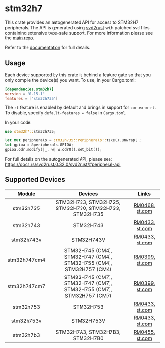 # stm32h7
This crate provides an autogenerated API for access to STM32H7 peripherals.
The API is generated using [svd2rust] with patched svd files containing
extensive type-safe support. For more information please see the [main repo].

Refer to the [documentation] for full details.

[svd2rust]: https://github.com/rust-embedded/svd2rust
[main repo]: https://github.com/stm32-rs/stm32-rs
[documentation]: https://docs.rs/stm32h7/latest/stm32h7/

## Usage
Each device supported by this crate is behind a feature gate so that you only
compile the device(s) you want. To use, in your Cargo.toml:

```toml
[dependencies.stm32h7]
version = "0.15.1"
features = ["stm32h735"]
```

The `rt` feature is enabled by default and brings in support for `cortex-m-rt`.
To disable, specify `default-features = false` in `Cargo.toml`.

In your code:

```rust
use stm32h7::stm32h735;

let mut peripherals = stm32h735::Peripherals::take().unwrap();
let gpioa = &peripherals.GPIOA;
gpioa.odr.modify(|_, w| w.odr0().set_bit());
```

For full details on the autogenerated API, please see:
https://docs.rs/svd2rust/0.32.0/svd2rust/#peripheral-api

## Supported Devices

| Module | Devices | Links |
|:------:|:-------:|:-----:|
| stm32h735 | STM32H723, STM32H725, STM32H730, STM32H733, STM32H735 | [RM0468](https://www.st.com/resource/en/reference_manual/dm00603761.pdf), [st.com](https://www.st.com/en/microcontrollers-microprocessors/stm32h730-value-line.html) |
| stm32h743 | STM32H743 | [RM0433](https://www.st.com/resource/en/reference_manual/dm00314099.pdf), [st.com](https://www.st.com/en/microcontrollers-microprocessors/stm32h743-753.html) |
| stm32h743v | STM32H743V | [RM0433](https://www.st.com/resource/en/reference_manual/dm00314099.pdf), [st.com](https://www.st.com/en/microcontrollers-microprocessors/stm32h743-753.html) |
| stm32h747cm4 | STM32H745 (CM4), STM32H747 (CM4), STM32H755 (CM4), STM32H757 (CM4) | [RM0399](https://www.st.com/resource/en/reference_manual/dm00176879.pdf), [st.com](https://www.st.com/en/microcontrollers-microprocessors/stm32h747-757.html) |
| stm32h747cm7 | STM32H745 (CM7), STM32H747 (CM7), STM32H755 (CM7), STM32H757 (CM7) | [RM0399](https://www.st.com/resource/en/reference_manual/dm00176879.pdf), [st.com](https://www.st.com/en/microcontrollers-microprocessors/stm32h747-757.html) |
| stm32h753 | STM32H753 | [RM0433](https://www.st.com/resource/en/reference_manual/dm00314099.pdf), [st.com](https://www.st.com/en/microcontrollers-microprocessors/stm32h743-753.html) |
| stm32h753v | STM32H753V | [RM0433](https://www.st.com/resource/en/reference_manual/dm00314099.pdf), [st.com](https://www.st.com/en/microcontrollers-microprocessors/stm32h743-753.html) |
| stm32h7b3 | STM32H7A3, STM32H7B3, STM32H7B0 | [RM0455](https://www.st.com/resource/en/reference_manual/dm00463927.pdf), [st.com](https://www.st.com/en/microcontrollers-microprocessors/stm32h7a3-7b3.html) |
